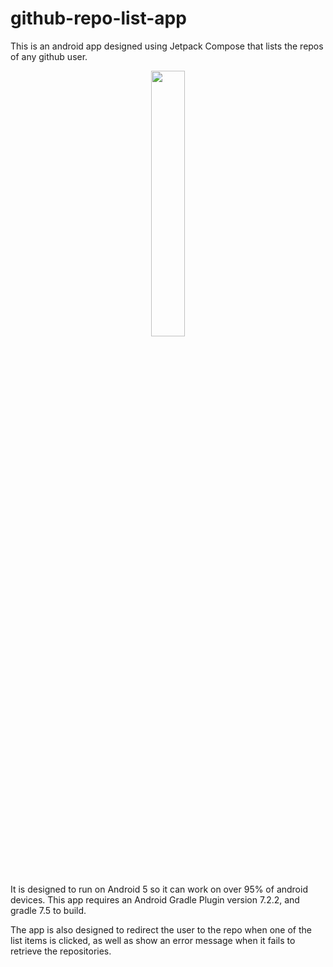 # github-repo-list-app

This is an android app designed using Jetpack Compose that lists the repos of any github user. 

<p align="center" width="100%">
    <img width="33%" src="https://github.com/mdar365/github-repo-list-app/assets/68842181/daf3e60e-1d5e-4644-9277-9b7d4b2fc531">
</p>


It is designed to run on Android 5 so it can work on over 95% of android devices. This app requires an Android Gradle Plugin version 7.2.2, and gradle 7.5 to build.

The app is also designed to redirect the user to the repo when one of the list items is clicked, as well as show an error message when it fails to retrieve the repositories.
